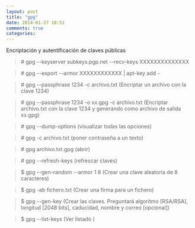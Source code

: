 ```yaml
---
layout: post
title: "gpg"
date: 2014-01-27 18:51
comments: true
categories: 
---
```

Encriptación y autentificación de claves públicas

>\# gpg --keyserver subkeys.pgp.net --recv-keys XXXXXXXXXXXXXX

>\# gpg --export --armor XXXXXXXXXXXX | apt-key add -

>\# gpg --passphrase 1234 -c archivo.txt (Encriptar un archivo con la clave 1234)

>\# gpg --passphrase 1234 -o xx.gpg -c archivo.txt (Encriptar archivo.txt con la clave 1234 y generando como archivo de salida xx.gpg)

>\# gpg --dump-options  (visualizar todas las opciones)

>\# gpg -c archivo.txt (poner contraseña a un texto)

>\# gpg archivo.txt.gpg (abrir)

>\# gpg --refresh-keys (refrescar claves)

>$ gpg --gen-random --armor 1 8 (Crear una clave aleatoria de 8 caracteres)

>$ gpg -ab fichero.txt (Crear una firma para un fichero)

>$ gpg --gen-key (Crear las claves. Preguntará algoritmo [RSA/RSA], longitud [2048 bits], caducidad, nombre y correo [opcional])

>$ gpg --list-keys (Ver listado )

